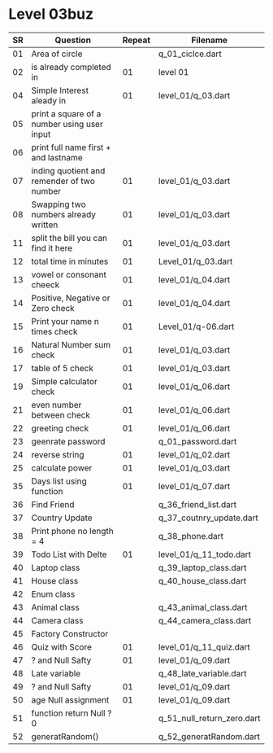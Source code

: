 # Level 03buz

| SR  | Question                                    | Repeat | Filename                   |
| --- | ------------------------------------------- | ------ | -------------------------- |
| 01  | Area of circle                              |        | q_01_ciclce.dart           |
| 02  | is already completed in                     | 01     | level 01                   |
| 04  | Simple Interest aleady in                   | 01     | level_01/q_03.dart         |
| 05  | print a square of a number using user input |        |                            |
| 06  | print full name first + and lastname        |        |                            |
| 07  | inding quotient and remender of two number  | 01     | level_01/q_03.dart         |
| 08  | Swapping two numbers already written        | 01     | level_01/q_03.dart         |
| 11  | split the bill you can find it here         | 01     | level_01/q_03.dart         |
| 12  | total time in minutes                       | 01     | Level_01/q_03.dart         |
| 13  | vowel or consonant cheeck                   | 01     | level_01/q_04.dart         |
| 14  | Positive, Negative or Zero check            | 01     | level_01/q_04.dart         |
| 15  | Print your name n times check               | 01     | Level_01/q-06.dart         |
| 16  | Natural Number sum check                    | 01     | level_01/q_03.dart         |
| 17  | table of 5 check                            | 01     | level_01/q_03.dart         |
| 19  | Simple calculator check                     | 01     | level_01/q_06.dart         |
| 21  | even number between check                   | 01     | level_01/q_06.dart         |
| 22  | greeting check                              | 01     | level_01/q_06.dart         |
| 23  | geenrate password                           |        | q_01_password.dart         |
| 24  | reverse string                              | 01     | level_01/q_02.dart         |
| 25  | calculate power                             | 01     | level_01/q_03.dart         |
| 35  | Days list using function                    | 01     | level_01/q_07.dart         |
| 36  | Find Friend                                 |        | q_36_friend_list.dart      |
| 37  | Country Update                              |        | q_37_coutnry_update.dart   |
| 38  | Print phone no length = 4                   |        | q_38_phone.dart            |
| 39  | Todo List with Delte                        | 01     | level_01/q_11_todo.dart    |
| 40  | Laptop class                                |        | q_39_laptop_class.dart     |
| 41  | House class                                 |        | q_40_house_class.dart      |
| 42  | Enum class                                  |        |                            |
| 43  | Animal class                                |        | q_43_animal_class.dart     |
| 44  | Camera class                                |        | q_44_camera_class.dart     |
| 45  | Factory Constructor                         |        |                            |
| 46  | Quiz with Score                             | 01     | level_01/q_11_quiz.dart    |
| 47  | ? and Null Safty                            | 01     | level_01/q_09.dart         |
| 48  | Late variable                               |        | q_48_late_variable.dart    |
| 49  | ? and Null Safty                            | 01     | level_01/q_09.dart         |
| 50  | age Null assignment                         | 01     | level_01/q_09.dart         |
| 51  | function return Null ? 0                    |        | q_51_null_return_zero.dart |
| 52  | generatRandom()                             |        | q_52_generatRandom.dart    |
